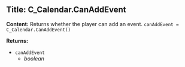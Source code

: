 ## Title: C_Calendar.CanAddEvent

**Content:**
Returns whether the player can add an event.
`canAddEvent = C_Calendar.CanAddEvent()`

**Returns:**
- `canAddEvent`
  - *boolean*